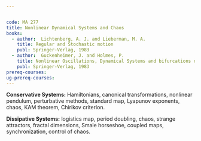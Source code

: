 ```yaml
---


code: MA 277
title: Nonlinear Dynamical Systems and Chaos
books:
  - author:  Lichtenberg, A. J. and Lieberman, M. A.
    title: Regular and Stochastic motion
    publ: Springer-Verlag, 1983
  - author:  Guckenheimer, J. and Holmes, P.
    title: Nonlinear Oscillations, Dynamical Systems and bifurcations of vector fields
    publ: Springer-Verlag, 1983
prereq-courses: 
ug-prereq-courses: 
---
```




__Conservative Systems:__ Hamiltonians, canonical transformations, nonlinear
pendulum, perturbative methods, standard map, Lyapunov exponents, chaos, KAM
theorem, Chirikov criterion.

__Dissipative Systems:__ logistics map, period doubling, chaos, strange attractors,
fractal dimensions, Smale horseshoe, coupled maps, synchronization, control of
chaos.
